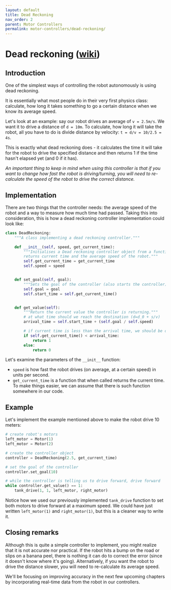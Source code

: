 ```yaml
---
layout: default
title: Dead Reckoning
nav_order: 2
parent: Motor Controllers
permalink: motor-controllers/dead-reckoning/
---
```


# Dead reckoning ([wiki](https://en.wikipedia.org/wiki/Dead_reckoning))

## Introduction
One of the simplest ways of controlling the robot autonomously is using dead reckoning.

It is essentially what most people do in their very first physics class: calculate, how long it takes something to go a certain distance when we know its average speed.

Let's look at an example: say our robot drives an average of `v = 2.5m/s`. We want it to drive a distance of `d = 10m`. To calculate, how long it will take the robot, all you have to do is divide distance by velocity: `t = d/v = 10/2.5 = 4s`.

This is exactly what dead reckoning does - it calculates the time it will take for the robot to drive the specified distance and then returns 1 if the time hasn't elapsed yet (and 0 if it has).

_An important thing to keep in mind when using this controller is that if you want to change how fast the robot is driving/turning, you will need to re-calculate the speed of the robot to drive the correct distance._

## Implementation
There are two things that the controller needs: the average speed of the robot and a way to measure how much time had passed. Taking this into consideration, this is how a dead reckoning controller implementation could look like:

```python
class DeadReckoning:
    """A class implementing a dead reckoning controller."""

    def __init__(self, speed, get_current_time):
        """Initialises a Dead reckoning controller object from a function that
        returns current time and the average speed of the robot."""
        self.get_current_time = get_current_time
        self.speed = speed


    def set_goal(self, goal):
        """Sets the goal of the controller (also starts the controller)."""
        self.goal = goal
        self.start_time = self.get_current_time()


    def get_value(self):
        """Return the current value the controller is returning."""
        # at what time should we reach the destination (d=d_0 + s/v)
        arrival_time = self.start_time + (self.goal / self.speed)

        # if current time is less than the arrival time, we should be driving
        if self.get_current_time() < arrival_time:
            return 1
        else:
            return 0
```

Let's examine the parameters of the `__init__` function:
- `speed` is how fast the robot drives (on average, at a certain speed) in units per second.
- `get_current_time` is a function that when called returns the current time. To make things easier, we can assume that there is such function somewhere in our code.

## Example
Let's implement the example mentioned above to make the robot drive 10 meters:

```python
# create robot's motors
left_motor = Motor(1)
left_motor = Motor(2)

# create the controller object
controller = DeadReckoning(2.5, get_current_time)

# set the goal of the controller
controller.set_goal(10)

# while the controller is telling us to drive forward, drive forward
while controller.get_value() == 1:
    tank_drive(1, 1, left_motor, right_motor)
```

Notice how we used our previously implemented `tank_drive` function to set both motors to drive forward at a maximum speed. We could have just written `left_motor(1)` and `right_motor(1)`, but this is a cleaner way to write it.

## Closing remarks
Although this is quite a simple controller to implement, you might realize that it is not accurate nor practical. If the robot hits a bump on the road or slips on a banana peel, there is nothing it can do to correct the error (since it doesn't know where it's going). Alternatively, if you want the robot to drive the distance slower, you will need to re-calculate its average speed.

We'll be focusing on improving accuracy in the next few upcoming chapters by incorporating real-time data from the robot in our controllers.
